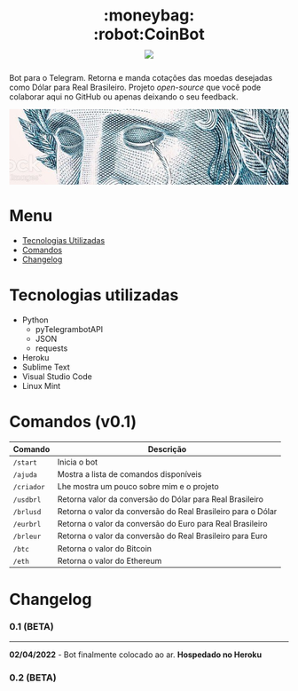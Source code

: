 <h1 align="center">
    :moneybag:<br>:robot:CoinBot
    <br><a href="https://t.me/economiccoin_bot" target="_blank"><img src="https://img.shields.io/badge/Telegram-2CA5E0?style=for-the-badge&logo=telegram&logoColor=white"></a>
</h1>

Bot para o Telegram. Retorna e manda cotações das moedas desejadas como Dólar para Real Brasileiro.
Projeto _open-source_ que você pode colaborar aqui no GitHub ou apenas deixando o seu feedback.

<img align="center" src="imgs-readme/effigy_crying-3.jpg"/>

# Menu #

- [Tecnologias Utilizadas](#tecnologias-utilizadas)
- [Comandos](#comandos-v01)
- [Changelog](#changelog)

# Tecnologias utilizadas #
- Python
    - pyTelegrambotAPI
    - JSON
    - requests
- Heroku
- Sublime Text
- Visual Studio Code
- Linux Mint

# Comandos (v0.1) #

| Comando | Descrição |
| ------- | --------- |
| `/start` | Inicia o bot |
| `/ajuda` | Mostra a lista de comandos disponíveis |
| `/criador` | Lhe mostra um pouco sobre mim e o projeto |
| `/usdbrl` | Retorna valor da conversão do Dólar para Real Brasileiro |
| `/brlusd` | Retorna o valor da conversão do Real Brasileiro para o Dólar |
| `/eurbrl` | Retorna o valor da conversão do Euro para Real Brasileiro |
| `/brleur` | Retorna o valor da conversão do Real Brasileiro para Euro |
| `/btc` | Retorna o valor do Bitcoin |
| `/eth` | Retorna o valor do Ethereum |

# Changelog #
### 0.1 (BETA) ###
- - -
**02/04/2022** - Bot finalmente colocado ao ar.
**Hospedado no Heroku**

### 0.2 (BETA) ###